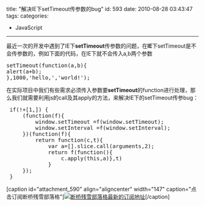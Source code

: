 title: "解决IE下setTimeout传参数的bug"
id: 593
date: 2010-08-28 03:43:47
tags: 
categories: 
- JavaScript
---

最近一次的开发中遇到了IE下**setTimeout**传参数的问题，在**IE**下setTimeout是不会传参数的，例如下面的代码，在IE下就不会传入a,b两个参数
<pre lang="javascript">
setTimeout(function(a,b){
alert(a+b);
},1000,'hello,','world!'); 
</pre>
在实际项目中我们有些需求必须传入参数要**setTimeout**的function进行处理，那么我们就需要利用js的call及其apply的方法，来解决IE下的setTimeout传参bug：
<!--more-->
<pre lang="javascript">
 if(!+[1,]) { 
     (function(f){  
         window.setTimeout =f(window.setTimeout);  
         window.setInterval =f(window.setInterval);  
     })(function(f){  
         return function(c,t){  
             var a=[].slice.call(arguments,2);  
             return f(function(){  
                 c.apply(this,a)},t)  
             }  
     });  
 } 
</pre>

[caption id="attachment_590" align="aligncenter" width="147" caption="点击订阅断桥残雪部落格"][![断桥残雪部落格最新的订阅地址](http://js8.in/wp-content/uploads/2010/08/logo_147x47.gif "断桥残雪部落格最新的订阅地址")](http://feed.feedsky.com/r57c)[/caption] 